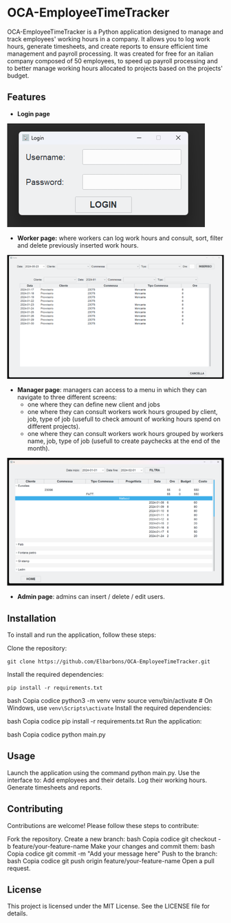 # OCA-EmployeeTimeTracker
OCA-EmployeeTimeTracker is a Python application designed to manage and track employees' working hours in a company. It allows you to log work hours, generate timesheets, and create reports to ensure efficient time management and payroll processing. It was created for free for an italian company composed of 50 employees, to speed up payroll processing and to better manage working hours allocated to projects based on the projects' budget.

## Features
- **Login page**
  
![Login page.](Images/Login.png)

- **Worker page:** where workers can log work hours and consult, sort, filter and delete previously inserted work hours.

![Worker page.](Images/WorkerPage.png)

- **Manager page**: managers can access to a menu in which they can navigate to three different screens:
  + one where they can define new client and jobs
  + one where they can consult workers work hours grouped by client, job, type of job (usefull to check amount of working hours spend on different projects).
  + one where they can consult workers work hours grouped by workers name, job, type of job (usefull to create paychecks at the end of the month).

![Manager page.](Images/ManagerPage.png)

- **Admin page**: admins can insert / delete / edit users.

## Installation
To install and run the application, follow these steps:

Clone the repository:
```console
git clone https://github.com/Elbarbons/OCA-EmployeeTimeTracker.git
```

Install the required dependencies:
```console
pip install -r requirements.txt
```

bash
Copia codice
python3 -m venv venv
source venv/bin/activate  # On Windows, use `venv\Scripts\activate`
Install the required dependencies:

bash
Copia codice
pip install -r requirements.txt
Run the application:

bash
Copia codice
python main.py

## Usage
Launch the application using the command python main.py.
Use the interface to:
Add employees and their details.
Log their working hours.
Generate timesheets and reports.

## Contributing
Contributions are welcome! Please follow these steps to contribute:

Fork the repository.
Create a new branch:
bash
Copia codice
git checkout -b feature/your-feature-name
Make your changes and commit them:
bash
Copia codice
git commit -m "Add your message here"
Push to the branch:
bash
Copia codice
git push origin feature/your-feature-name
Open a pull request.

## License
This project is licensed under the MIT License. See the LICENSE file for details.
